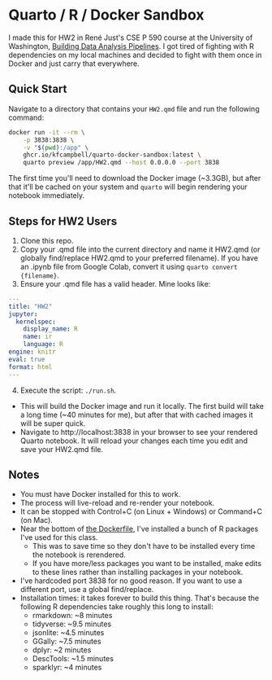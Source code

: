 # Quarto / R / Docker Sandbox

I made this for HW2 in René Just's CSE P 590 course at the University of Washington, [Building Data Analysis Pipelines](https://homes.cs.washington.edu/~rjust/courses/CSEP590/). I got tired of fighting with R dependencies on my local machines and decided to fight with them once in Docker and just carry that everywhere.

## Quick Start

Navigate to a directory that contains your `HW2.qmd` file and run the following command:

```bash
docker run -it --rm \
    -p 3838:3838 \
    -v "$(pwd):/app" \
    ghcr.io/kfcampbell/quarto-docker-sandbox:latest \
    quarto preview /app/HW2.qmd --host 0.0.0.0 --port 3838
```

The first time you'll need to download the Docker image (~3.3GB), but after that it'll be cached on your system and `quarto` will begin rendering your notebook immediately.

## Steps for HW2 Users

1. Clone this repo.
2. Copy your .qmd file into the current directory and name it HW2.qmd (or globally find/replace HW2.qmd to your preferred filename). If you have an .ipynb file from Google Colab, convert it using `quarto convert {filename}`.
3. Ensure your .qmd file has a valid header. Mine looks like:
```yaml
---
title: "HW2"
jupyter:
  kernelspec:
    display_name: R
    name: ir
    language: R
engine: knitr
eval: true
format: html
---
```
4. Execute the script: `./run.sh`.
- This will build the Docker image and run it locally. The first build will take a long time (~40 minutes for me), but after that with cached images it will be super quick.
- Navigate to http://localhost:3838 in your browser to see your rendered Quarto notebook. It will reload your changes each time you edit and save your HW2.qmd file.

## Notes

- You must have Docker installed for this to work.
- The process will live-reload and re-render your notebook.
- It can be stopped with Control+C (on Linux + Windows) or Command+C (on Mac).
- Near the bottom of [the Dockerfile](./Dockerfile), I've installed a bunch of R packages I've used for this class.
	- This was to save time so they don't have to be installed every time the notebook is rerendered.
	- If you have more/less packages you want to be installed, make edits to these lines rather than installing packages in your notebook.
- I've hardcoded port 3838 for no good reason. If you want to use a different port, use a global find/replace.
- Installation times: it takes forever to build this thing. That's because the following R dependencies take roughly this long to install:
  - rmarkdown: ~8 minutes
  - tidyverse: ~9.5 minutes
  - jsonlite: ~4.5 minutes
  - GGally: ~7.5 minutes
  - dplyr: ~2 minutes
  - DescTools: ~1.5 minutes
  - sparklyr: ~4 minutes
